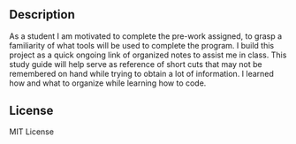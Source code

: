 # <Prework Study Guide Webpage>

## Description

As a student I am motivated to complete the pre-work assigned, to grasp a familiarity of what tools will be used to complete the program.
I build this project as a quick ongoing link of organized notes to assist me in class.
This study guide will help serve as reference of short cuts that may not be remembered on hand while trying to obtain a lot of information.
I learned how and what to organize while learning how to code.


## License

MIT License

